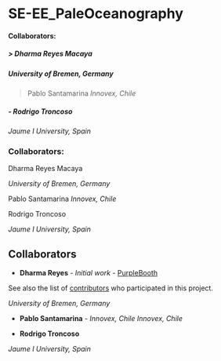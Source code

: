 # SE-EE_PaleOceanography

#### Collaborators:
##### > Dharma Reyes Macaya
##### *University of Bremen, Germany*

> Pablo Santamarina
>*Innovex, Chile*



##### - Rodrigo Troncoso
*Jaume I University, Spain*







### Collaborators:

Dharma Reyes Macaya

*University of Bremen, Germany*

Pablo Santamarina
*Innovex, Chile*



Rodrigo Troncoso

*Jaume I University, Spain*




## Collaborators

* **Dharma Reyes** - *Initial work* - [PurpleBooth](https://github.com/PurpleBooth)

See also the list of [contributors](https://github.com/your/project/contributors) who participated in this project.

*University of Bremen, Germany*

* **Pablo Santamarina** - *Innovex, Chile*
                     *Innovex, Chile*



* **Rodrigo Troncoso**

*Jaume I University, Spain*
